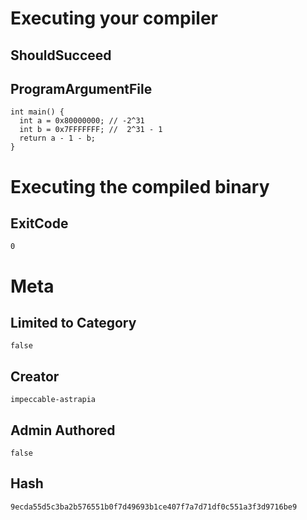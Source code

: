 # Executing your compiler

## ShouldSucceed

## ProgramArgumentFile

```
int main() {
  int a = 0x80000000; // -2^31
  int b = 0x7FFFFFFF; //  2^31 - 1
  return a - 1 - b;
}
```

# Executing the compiled binary

## ExitCode

```
0
```

# Meta

## Limited to Category

```
false
```

## Creator

```
impeccable-astrapia
```

## Admin Authored

```
false
```

## Hash

```
9ecda55d5c3ba2b576551b0f7d49693b1ce407f7a7d71df0c551a3f3d9716be9
```
